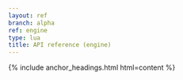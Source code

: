 ```yaml
---
layout: ref
branch: alpha
ref: engine
type: lua
title: API reference (engine)
---
```

{% include anchor_headings.html html=content %}